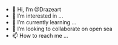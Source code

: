 - 👋 Hi, I’m @Drazeart
- 👀 I’m interested in ...
- 🌱 I’m currently learning ...
- 💞️ I’m looking to collaborate on open sea
- 📫 How to reach me ...

<!---
Drazeart/Drazeart is a ✨ special ✨ repository because its `README.md` (this file) appears on your GitHub profile.
You can click the Preview link to take a look at your changes.
--->
